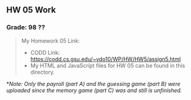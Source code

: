 ## HW 05 Work

### Grade: 98 ??

>My Homework 05 Link: 
>* CODD Link: https://codd.cs.gsu.edu/~vdo10/WP/HW/HW5/assign5.html
>* My HTML and JavaScript files for HW 05 can be found in this directory.

**Note: Only the payroll (part A) and the guessing game (part B) were uploaded since the memory game (part C) was and still is unfinished.*
